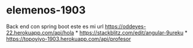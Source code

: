 # elemenos-1903
Back end con spring boot
este es mi url https://oddeyes-22.herokuapp.com/api/hola
*
https://stackblitz.com/edit/angular-9ureku
*
https://topoyiyo-1903.herokuapp.com/api/profesor
